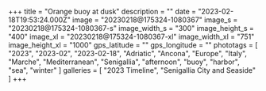 +++
title = "Orange buoy at dusk"
description = ""
date = "2023-02-18T19:53:24.000Z"
image = "20230218@175324-1080367"
image_s = "20230218@175324-1080367-s"
image_width_s = "300"
image_height_s = "400"
image_xl = "20230218@175324-1080367-xl"
image_width_xl = "751"
image_height_xl = "1000"
gps_latitude = ""
gps_longitude = ""
phototags = [ "2023", "2023-02", "2023-02-18", "Adriatic", "Ancona", "Europe", "Italy", "Marche", "Mediterranean", "Senigallia", "afternoon", "buoy", "harbor", "sea", "winter" ]
galleries = [ "2023 Timeline", "Senigallia City and Seaside" ]
+++
